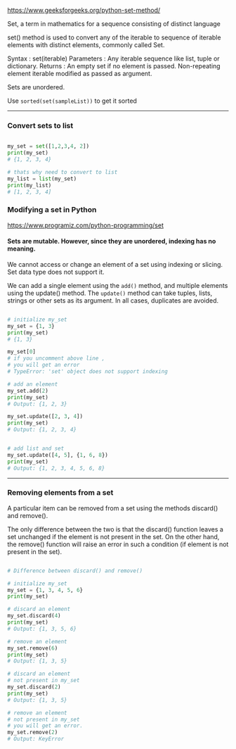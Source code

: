 https://www.geeksforgeeks.org/python-set-method/

Set, a term in mathematics for a sequence consisting of distinct language

set() method is used to convert any of the iterable to sequence of iterable elements with distinct elements, commonly called Set.

Syntax : set(iterable)
Parameters : Any iterable sequence like list, tuple or dictionary.
Returns : An empty set if no element is passed. Non-repeating element iterable modified as passed as argument.

Sets are unordered.

Use `sorted(set(sampleList))` to get it sorted

---

### Convert sets to list

```python

my_set = set([1,2,3,4, 2])
print(my_set)
# {1, 2, 3, 4}

# thats why need to convert to list
my_list = list(my_set)
print(my_list)
# [1, 2, 3, 4]

```

### Modifying a set in Python

https://www.programiz.com/python-programming/set

#### Sets are mutable. However, since they are unordered, indexing has no meaning.

We cannot access or change an element of a set using indexing or slicing. Set data type does not support it.

We can add a single element using the `add()` method, and multiple elements using the update() method. The `update()` method can take tuples, lists, strings or other sets as its argument. In all cases, duplicates are avoided.

```python

# initialize my_set
my_set = {1, 3}
print(my_set)
# {1, 3}

my_set[0]
# if you uncomment above line ,
# you will get an error
# TypeError: 'set' object does not support indexing

# add an element
my_set.add(2)
print(my_set)
# Output: {1, 2, 3}

my_set.update([2, 3, 4])
print(my_set)
# Output: {1, 2, 3, 4}


# add list and set
my_set.update([4, 5], {1, 6, 8})
print(my_set)
# Output: {1, 2, 3, 4, 5, 6, 8}

```

---

### Removing elements from a set

A particular item can be removed from a set using the methods discard() and remove().

The only difference between the two is that the discard() function leaves a set unchanged if the element is not present in the set. On the other hand, the remove() function will raise an error in such a condition (if element is not present in the set).

```python

# Difference between discard() and remove()

# initialize my_set
my_set = {1, 3, 4, 5, 6}
print(my_set)

# discard an element
my_set.discard(4)
print(my_set)
# Output: {1, 3, 5, 6}

# remove an element
my_set.remove(6)
print(my_set)
# Output: {1, 3, 5}

# discard an element
# not present in my_set
my_set.discard(2)
print(my_set)
# Output: {1, 3, 5}

# remove an element
# not present in my_set
# you will get an error.
my_set.remove(2)
# Output: KeyError

```
